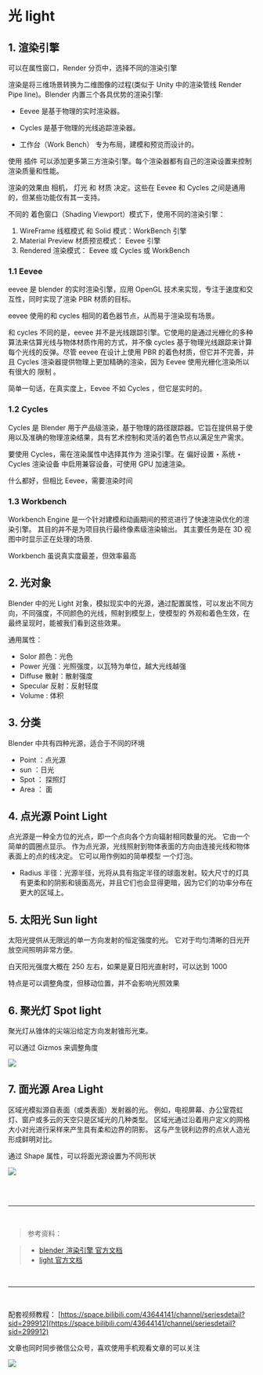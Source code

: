 # 光 light

## 1. 渲染引擎

可以在属性窗口，Render 分页中，选择不同的渲染引擎

渲染是将三维场景转换为二维图像的过程(类似于 Unity 中的渲染管线 Render Pipe line)。Blender 内置三个各具优势的渲染引擎:

- Eevee 是基于物理的实时渲染器。

- Cycles 是基于物理的光线追踪渲染器。

- 工作台（Work Bench） 专为布局，建模和预览而设计的。

使用 插件 可以添加更多第三方渲染引擎。每个渲染器都有自己的渲染设置来控制渲染质量和性能。

渲染的效果由 相机， 灯光 和 材质 决定。这些在 Eevee 和 Cycles 之间是通用的，但某些功能仅有其一支持。

不同的 着色窗口（Shading Viewport）模式下，使用不同的渲染引擎：

1. WireFrame 线框模式 和 Solid 模式：WorkBench 引擎
2. Material Preview 材质预览模式： Eevee 引擎
3. Rendered 渲染模式： Eevee 或 Cycles 或 WorkBench

### 1.1 Eevee

eevee 是 blender 的实时渲染引擎，应用 OpenGL 技术来实现，专注于速度和交互性，同时实现了渲染 PBR 材质的目标。

eevee 使用的和 cycles 相同的着色器节点，从而易于渲染现有场景。

和 cycles 不同的是，eevee 并不是光线跟踪引擎。它使用的是通过光栅化的多种算法来估算光线与物体材质作用的方式，并不像 cycles 基于物理光线跟踪来计算每个光线的反弹。尽管 eevee 在设计上使用 PBR 的着色材质，但它并不完善，并且 Cycles 渲染器提供物理上更加精确的渲染，因为 Eevee 使用光栅化渲染所以有很大的 限制 。

简单一句话，在真实度上，Eevee 不如 Cycles ，但它是实时的。

### 1.2 Cycles

Cycles 是 Blender 用于产品级渲染，基于物理的路径跟踪器。它旨在提供易于使用以及准确的物理渲染结果，具有艺术控制和灵活的着色节点以满足生产需求。

要使用 Cycles，需在渲染属性中选择其作为 渲染引擎。在 偏好设置 ‣ 系统 ‣ Cycles 渲染设备 中启用兼容设备，可使用 GPU 加速渲染。

什么都好，但相比 Eevee，需要渲染时间

### 1.3 Workbench

Workbench Engine 是一个针对建模和动画期间的预览进行了快速渲染优化的渲染引擎。 其目的并不是为项目执行最终像素级渲染输出。 其主要任务是在 3D 视图中时显示正在处理的场景.

Workbench 虽说真实度最差，但效率最高

## 2. 光对象

Blender 中的光 Light 对象，模拟现实中的光源，通过配置属性，可以发出不同方向，不同强度，不同颜色的光线，照射到模型上，使模型的 外观和着色生效，在最终呈现时，能被我们看到这些效果。

通用属性：

- Solor 颜色：光色
- Power 光强：光照强度，以瓦特为单位，越大光线越强
- Diffuse 散射：散射强度
- Specular 反射：反射轻度
- Volume : 体积

## 3. 分类

Blender 中共有四种光源，适合于不同的环境

- Point ：点光源
- sun ：日光
- Spot ： 探照灯
- Area ： 面

## 4. 点光源 Point Light

点光源是一种全方位的光点，即一个点向各个方向辐射相同数量的光。 它由一个简单的圆圈点显示。 作为点光源，光线照射到物体表面的方向由连接光线和物体表面上的点的线决定。 它可以用作例如的简单模型 一个灯泡。

- Radius 半径：光源半径，光将从具有指定半径的球面发射。较大尺寸的灯具有更柔和的阴影和镜面高光，并且它们也会显得更暗，因为它们的功率分布在更大的区域上。

## 5. 太阳光 Sun light

太阳光提供从无限远的单一方向发射的恒定强度的光。 它对于均匀清晰的日光开放空间照明非常方便。

白天阳光强度大概在 250 左右，如果是夏日阳光直射时，可以达到 1000

特点是可以调整角度，但移动位置，并不会影响光照效果

## 6. 聚光灯 Spot light

聚光灯从锥体的尖端沿给定方向发射锥形光束。

可以通过 Gizmos 来调整角度

![](../../imgs/render_lights_light-object_terms.png)

## 7. 面光源 Area Light

区域光模拟源自表面（或类表面）发射器的光。 例如，电视屏幕、办公室霓虹灯、窗户或多云的天空只是区域光的几种类型。 区域光通过沿着用户定义的网格大小对光进行采样来产生具有柔和边界的阴影。 这与产生锐利边界的点状人造光形成鲜明对比。

通过 Shape 属性，可以将面光源设置为不同形状

![](../../imgs/area_light_shape.png)

<br>
<br>

<hr>
<br>

> 参考资料：

> - [blender 渲染引擎 官方文档](https://docs.blender.org/manual/zh-hans/latest/render/introduction.html)
> - [light 官方文档](https://docs.blender.org/manual/zh-hans/latest/render/lights/light_object.html)

<br>
<hr>
<br>

配套视频教程：
[https://space.bilibili.com/43644141/channel/seriesdetail?sid=299912](https://space.bilibili.com/43644141/channel/seriesdetail?sid=299912)

文章也同时同步微信公众号，喜欢使用手机观看文章的可以关注

![](../../imgs/微信公众号二维码.jpg)

